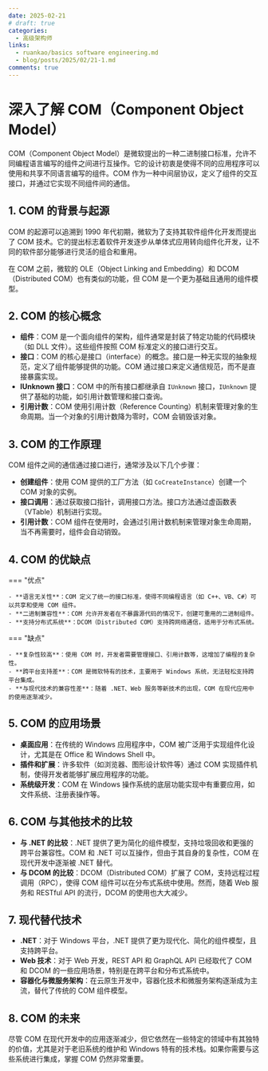 ```yaml
---
date: 2025-02-21
# draft: true
categories:
  - 高级架构师
links:
  - ruankao/basics software engineering.md
  - blog/posts/2025/02/21-1.md
comments: true
---
```


# **深入了解 COM（Component Object Model）**

COM（Component Object Model）是微软提出的一种二进制接口标准，允许不同编程语言编写的组件之间进行互操作。它的设计初衷是使得不同的应用程序可以使用和共享不同语言编写的组件。COM 作为一种中间层协议，定义了组件的交互接口，并通过它实现不同组件间的通信。

<!-- more -->

## **1. COM 的背景与起源**

COM 的起源可以追溯到 1990 年代初期，微软为了支持其软件组件化开发而提出了 COM 技术。它的提出标志着软件开发逐步从单体式应用转向组件化开发，让不同的软件部分能够进行灵活的组合和重用。

在 COM 之前，微软的 OLE（Object Linking and Embedding）和 DCOM（Distributed COM）也有类似的功能，但 COM 是一个更为基础且通用的组件模型。

## **2. COM 的核心概念**

- **组件**：COM 是一个面向组件的架构，组件通常是封装了特定功能的代码模块（如 DLL 文件）。这些组件按照 COM 标准定义的接口进行交互。
- **接口**：COM 的核心是接口（interface）的概念。接口是一种无实现的抽象规范，定义了组件能够提供的功能。COM 通过接口来定义通信规范，而不是直接暴露实现。
- **IUnknown 接口**：COM 中的所有接口都继承自 `IUnknown` 接口，`IUnknown` 提供了基础的功能，如引用计数管理和接口查询。
- **引用计数**：COM 使用引用计数（Reference Counting）机制来管理对象的生命周期。当一个对象的引用计数降为零时，COM 会销毁该对象。

## **3. COM 的工作原理**

COM 组件之间的通信通过接口进行，通常涉及以下几个步骤：

- **创建组件**：使用 COM 提供的工厂方法（如 `CoCreateInstance`）创建一个 COM 对象的实例。
- **接口调用**：通过获取接口指针，调用接口方法。接口方法通过虚函数表（VTable）机制进行实现。
- **引用计数**：COM 组件在使用时，会通过引用计数机制来管理对象生命周期，当不再需要时，组件会自动销毁。

## **4. COM 的优缺点**

=== "优点"

    - **语言无关性**：COM 定义了统一的接口标准，使得不同编程语言（如 C++、VB、C#）可以共享和使用 COM 组件。
    - **二进制兼容性**：COM 允许开发者在不暴露源代码的情况下，创建可重用的二进制组件。
    - **支持分布式系统**：DCOM（Distributed COM）支持跨网络通信，适用于分布式系统。

=== "缺点"

    - **复杂性较高**：使用 COM 时，开发者需要管理接口、引用计数等，这增加了编程的复杂性。
    - **跨平台支持差**：COM 是微软特有的技术，主要用于 Windows 系统，无法轻松支持跨平台集成。
    - **与现代技术的兼容性差**：随着 .NET、Web 服务等新技术的出现，COM 在现代应用中的使用逐渐减少。

## **5. COM 的应用场景**

- **桌面应用**：在传统的 Windows 应用程序中，COM 被广泛用于实现组件化设计，尤其是在 Office 和 Windows Shell 中。
- **插件和扩展**：许多软件（如浏览器、图形设计软件等）通过 COM 实现插件机制，使得开发者能够扩展应用程序的功能。
- **系统级开发**：COM 在 Windows 操作系统的底层功能实现中有重要应用，如文件系统、注册表操作等。

## **6. COM 与其他技术的比较**

- **与 .NET 的比较**：.NET 提供了更为简化的组件模型，支持垃圾回收和更强的跨平台兼容性。COM 和 .NET 可以互操作，但由于其自身的复杂性，COM 在现代开发中逐渐被 .NET 替代。
- **与 DCOM 的比较**：DCOM（Distributed COM）扩展了 COM，支持远程过程调用（RPC），使得 COM 组件可以在分布式系统中使用。然而，随着 Web 服务和 RESTful API 的流行，DCOM 的使用也大大减少。

## **7. 现代替代技术**

- **.NET**：对于 Windows 平台，.NET 提供了更为现代化、简化的组件模型，且支持跨平台。
- **Web 技术**：对于 Web 开发，REST API 和 GraphQL API 已经取代了 COM 和 DCOM 的一些应用场景，特别是在跨平台和分布式系统中。
- **容器化与微服务架构**：在云原生开发中，容器化技术和微服务架构逐渐成为主流，替代了传统的 COM 组件模型。

## **8. COM 的未来**

尽管 COM 在现代开发中的应用逐渐减少，但它依然在一些特定的领域中有其独特的价值，尤其是对于老旧系统的维护和 Windows 特有的技术栈。如果你需要与这些系统进行集成，掌握 COM 仍然非常重要。